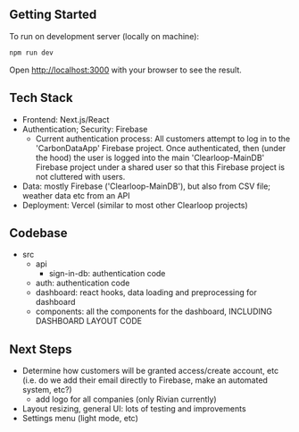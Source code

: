 ## Getting Started

To run on development server (locally on machine):

```bash
npm run dev
```

Open [http://localhost:3000](http://localhost:3000) with your browser to see the result.

## Tech Stack
- Frontend: Next.js/React
- Authentication; Security: Firebase
    - Current authentication process: All customers attempt to log in to the 'CarbonDataApp' Firebase project. Once authenticated, then (under the hood) the user is logged into the main 'Clearloop-MainDB' Firebase project under a shared user so that this Firebase project is not cluttered with users. 
- Data: mostly Firebase ('Clearloop-MainDB'), but also from CSV file; weather data etc from an API
- Deployment: Vercel (similar to most other Clearloop projects)

## Codebase
- src
    - api
        - sign-in-db: authentication code
    - auth: authentication code
    - dashboard: react hooks, data loading and preprocessing for dashboard
    - components: all the components for the dashboard, INCLUDING DASHBOARD LAYOUT CODE

## Next Steps
- Determine how customers will be granted access/create account, etc (i.e. do we add their email directly to Firebase, make an automated system, etc?)
    - add logo for all companies (only Rivian currently)
- Layout resizing, general UI: lots of testing and improvements
- Settings menu (light mode, etc)